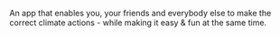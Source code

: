 An app that enables you, your friends and everybody else to make the correct climate actions - while making it easy & fun at the same time.
